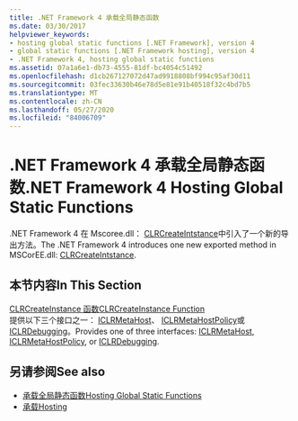 ```yaml
---
title: .NET Framework 4 承载全局静态函数
ms.date: 03/30/2017
helpviewer_keywords:
- hosting global static functions [.NET Framework], version 4
- global static functions [.NET Framework hosting], version 4
- .NET Framework 4, hosting global static functions
ms.assetid: 07a1a6e1-db73-4555-81df-bc4054c51492
ms.openlocfilehash: d1cb267127072d47ad9918808bf994c95af30d11
ms.sourcegitcommit: 03fec33630b46e78d5e81e91b40518f32c4bd7b5
ms.translationtype: MT
ms.contentlocale: zh-CN
ms.lasthandoff: 05/27/2020
ms.locfileid: "84006709"
---
```

# <a name="net-framework-4-hosting-global-static-functions"></a><span data-ttu-id="dcf19-102">.NET Framework 4 承载全局静态函数</span><span class="sxs-lookup"><span data-stu-id="dcf19-102">.NET Framework 4 Hosting Global Static Functions</span></span>
<span data-ttu-id="dcf19-103">.NET Framework 4 在 Mscoree.dll： [CLRCreateIntstance](clrcreateinstance-function.md)中引入了一个新的导出方法。</span><span class="sxs-lookup"><span data-stu-id="dcf19-103">The .NET Framework 4 introduces one new exported method in MSCorEE.dll: [CLRCreateIntstance](clrcreateinstance-function.md).</span></span>  
  
## <a name="in-this-section"></a><span data-ttu-id="dcf19-104">本节内容</span><span class="sxs-lookup"><span data-stu-id="dcf19-104">In This Section</span></span>  
 [<span data-ttu-id="dcf19-105">CLRCreateInstance 函数</span><span class="sxs-lookup"><span data-stu-id="dcf19-105">CLRCreateInstance Function</span></span>](clrcreateinstance-function.md)  
 <span data-ttu-id="dcf19-106">提供以下三个接口之一： [ICLRMetaHost](../../../../docs/framework/unmanaged-api/hosting/iclrmetahost-interface.md)、 [ICLRMetaHostPolicy](../../../../docs/framework/unmanaged-api/hosting/iclrmetahostpolicy-interface.md)或[ICLRDebugging](../debugging/iclrdebugging-interface.md)。</span><span class="sxs-lookup"><span data-stu-id="dcf19-106">Provides one of three interfaces: [ICLRMetaHost](../../../../docs/framework/unmanaged-api/hosting/iclrmetahost-interface.md), [ICLRMetaHostPolicy](../../../../docs/framework/unmanaged-api/hosting/iclrmetahostpolicy-interface.md), or [ICLRDebugging](../debugging/iclrdebugging-interface.md).</span></span>  
  
## <a name="see-also"></a><span data-ttu-id="dcf19-107">另请参阅</span><span class="sxs-lookup"><span data-stu-id="dcf19-107">See also</span></span>

- [<span data-ttu-id="dcf19-108">承载全局静态函数</span><span class="sxs-lookup"><span data-stu-id="dcf19-108">Hosting Global Static Functions</span></span>](hosting-global-static-functions.md)
- [<span data-ttu-id="dcf19-109">承载</span><span class="sxs-lookup"><span data-stu-id="dcf19-109">Hosting</span></span>](index.md)

